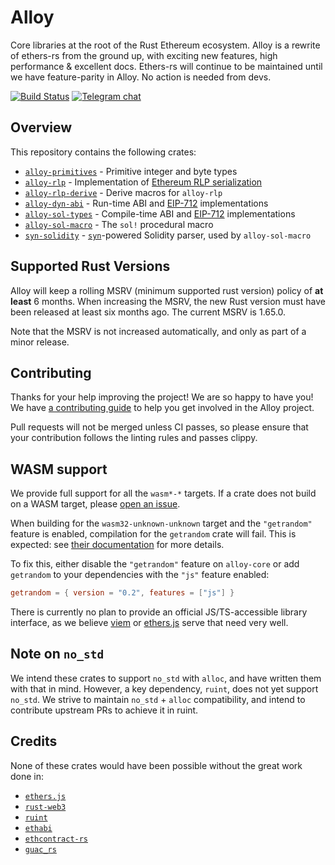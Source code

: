 # Alloy

Core libraries at the root of the Rust Ethereum ecosystem.
Alloy is a rewrite of ethers-rs from the ground up, with exciting new features, high performance & excellent docs.
Ethers-rs will continue to be maintained until we have feature-parity in Alloy. No action is needed from devs.

[![Build Status][actions-badge]][actions-url]
[![Telegram chat][telegram-badge]][telegram-url]

[actions-badge]: https://img.shields.io/github/actions/workflow/status/alloy-rs/core/ci.yml?branch=main&style=for-the-badge
[actions-url]: https://github.com/alloy-rs/core/actions?query=branch%3Amain
[telegram-badge]: https://img.shields.io/endpoint?color=neon&style=for-the-badge&url=https%3A%2F%2Ftg.sumanjay.workers.dev%2Fethers_rs
[telegram-url]: https://t.me/ethers_rs

## Overview

This repository contains the following crates:

- [`alloy-primitives`] - Primitive integer and byte types
- [`alloy-rlp`] - Implementation of [Ethereum RLP serialization][rlp]
- [`alloy-rlp-derive`] - Derive macros for `alloy-rlp`
- [`alloy-dyn-abi`] - Run-time ABI and [EIP-712] implementations
- [`alloy-sol-types`] - Compile-time ABI and [EIP-712] implementations
- [`alloy-sol-macro`] - The `sol!` procedural macro
- [`syn-solidity`] - [`syn`]-powered Solidity parser, used by `alloy-sol-macro`

[`alloy-primitives`]: ./crates/primitives
[`alloy-rlp`]: ./crates/rlp
[`alloy-rlp-derive`]: ./crates/rlp-derive
[`alloy-sol-types`]: ./crates/sol-types
[`alloy-sol-macro`]: ./crates/sol-macro
[`alloy-dyn-abi`]: ./crates/dyn-abi
[`syn-solidity`]: ./crates/syn-solidity
[rlp]: https://ethereum.org/en/developers/docs/data-structures-and-encoding/rlp
[EIP-712]: https://eips.ethereum.org/EIPS/eip-712
[`syn`]: https://github.com/dtolnay/syn

## Supported Rust Versions

<!--
When updating this, also update:
- .clippy.toml
- Cargo.toml
- .github/workflows/ci.yml
-->

Alloy will keep a rolling MSRV (minimum supported rust version) policy of **at
least** 6 months. When increasing the MSRV, the new Rust version must have been
released at least six months ago. The current MSRV is 1.65.0.

Note that the MSRV is not increased automatically, and only as part of a minor
release.

## Contributing

Thanks for your help improving the project! We are so happy to have you! We have
[a contributing guide](./CONTRIBUTING.md) to help you get involved in the
Alloy project.

Pull requests will not be merged unless CI passes, so please ensure that your
contribution follows the linting rules and passes clippy.

## WASM support

We provide full support for all the `wasm*-*` targets. If a crate does not
build on a WASM target, please [open an issue].

When building for the `wasm32-unknown-unknown` target and the `"getrandom"`
feature is enabled, compilation for the `getrandom` crate will fail. This is
expected: see [their documentation][getrandom] for more details.

To fix this, either disable the `"getrandom"` feature on `alloy-core` or add
`getrandom` to your dependencies with the `"js"` feature enabled:

```toml
getrandom = { version = "0.2", features = ["js"] }
```

There is currently no plan to provide an official JS/TS-accessible library
interface, as we believe [viem] or [ethers.js] serve that need very well.

[open an issue]: https://github.com/alloy-rs/core/issues/new
[getrandom]: https://docs.rs/getrandom/#webassembly-support
[viem]: https://viem.sh
[ethers.js]: https://docs.ethers.io/v6/

## Note on `no_std`

We intend these crates to support `no_std` with `alloc`, and have written them
with that in mind. However, a key dependency, `ruint`, does not yet support
`no_std`. We strive to maintain `no_std` + `alloc` compatibility, and intend to
contribute upstream PRs to achieve it in ruint.

## Credits

None of these crates would have been possible without the great work done in:

- [`ethers.js`](https://github.com/ethers-io/ethers.js/)
- [`rust-web3`](https://github.com/tomusdrw/rust-web3/)
- [`ruint`](https://github.com/recmo/uint)
- [`ethabi`](https://github.com/rust-ethereum/ethabi)
- [`ethcontract-rs`](https://github.com/gnosis/ethcontract-rs/)
- [`guac_rs`](https://github.com/althea-net/guac_rs/)
